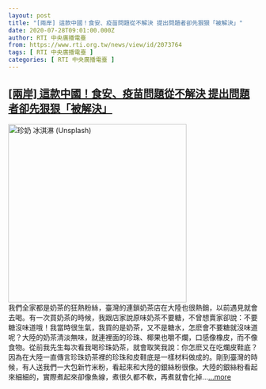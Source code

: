 ```yaml
---
layout: post
title: "[兩岸] 這款中國！食安、疫苗問題從不解決 提出問題者卻先狠狠「被解決」"
date: 2020-07-28T09:01:00.000Z
author: RTI 中央廣播電臺
from: https://www.rti.org.tw/news/view/id/2073764
tags: [ RTI 中央廣播電臺 ]
categories: [ RTI 中央廣播電臺 ]
---
```

<!--1595926860000-->
[[兩岸] 這款中國！食安、疫苗問題從不解決 提出問題者卻先狠狠「被解決」](https://www.rti.org.tw/news/view/id/2073764)
------

<div>
<img src="https://static.rti.org.tw/assets/thumbnails/2020/07/28/5d691332909c132b3ba4d288b719b7f1.jpg" width="360" alt="珍奶 冰淇淋 (Unsplash)" title="珍奶 冰淇淋 (Unsplash)"><br>我們全家都是奶茶的狂熱粉絲，臺灣的連鎖奶茶店在大陸也很熱銷，以前遇見就會去喝。有一次買奶茶的時候，我跟店家說原味奶茶不要糖，不曾想賣家卻說：不要糖沒味道哦！我當時很生氣，我買的是奶茶，又不是糖水，怎麽會不要糖就沒味道呢？大陸的奶茶清淡無味，就連裡面的珍珠、椰果也嚼不爛，口感像橡皮，而不像食物。從前我先生每次看我喝珍珠奶茶，就會取笑我說：你怎麽又在吃爛皮鞋底？因為在大陸一直傳言珍珠奶茶裡的珍珠和皮鞋底是一樣材料做成的。剛到臺灣的時候，有人送我們一大包新竹米粉，看起來和大陸的銀絲粉很像。大陸的銀絲粉看起來細細的，實際煮起來卻像魚線，煮很久都不軟，再煮就會化掉...<a target="_blank" href="https://www.rti.org.tw/news/view/id/2073764">...more</a>
</div>
